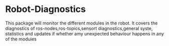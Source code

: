 # Robot-Diagnostics
This package will monitor the different modules in the robot.
It covers the diagnostics of ros-nodes,ros-topics,sensort diagnostics,general syste, statistics 
and updates if whether amy unexpected behaviour happens in any of the moduies

